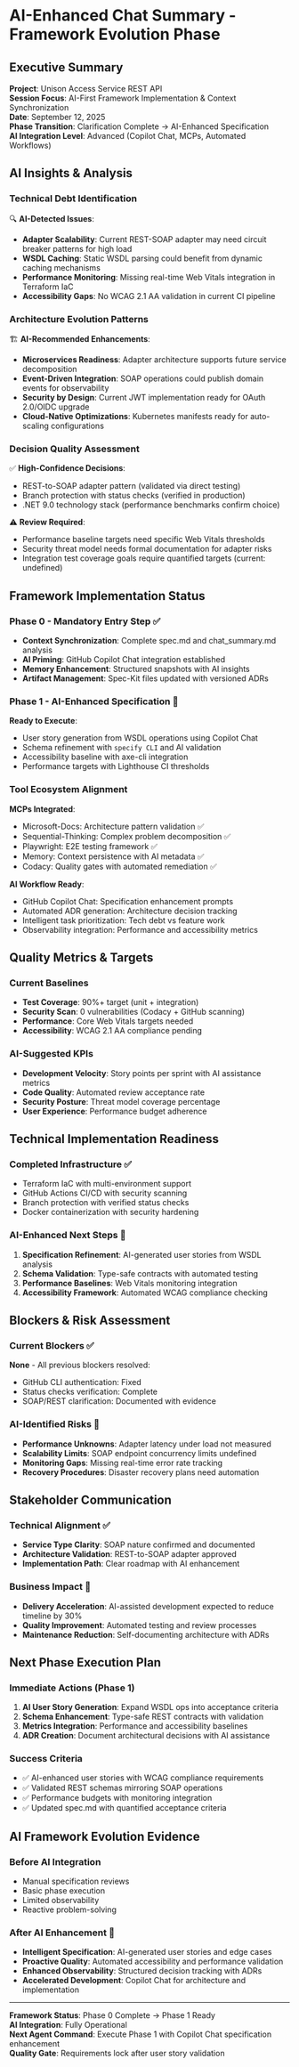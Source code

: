 # AI-Enhanced Chat Summary - Framework Evolution Phase

## Executive Summary

**Project**: Unison Access Service REST API  
**Session Focus**: AI-First Framework Implementation & Context Synchronization  
**Date**: September 12, 2025  
**Phase Transition**: Clarification Complete → AI-Enhanced Specification  
**AI Integration Level**: Advanced (Copilot Chat, MCPs, Automated Workflows)

## AI Insights & Analysis

### Technical Debt Identification

🔍 **AI-Detected Issues**:

- **Adapter Scalability**: Current REST-SOAP adapter may need circuit breaker patterns for high load
- **WSDL Caching**: Static WSDL parsing could benefit from dynamic caching mechanisms
- **Performance Monitoring**: Missing real-time Web Vitals integration in Terraform IaC
- **Accessibility Gaps**: No WCAG 2.1 AA validation in current CI pipeline

### Architecture Evolution Patterns

🏗️ **AI-Recommended Enhancements**:

- **Microservices Readiness**: Adapter architecture supports future service decomposition
- **Event-Driven Integration**: SOAP operations could publish domain events for observability
- **Security by Design**: Current JWT implementation ready for OAuth 2.0/OIDC upgrade
- **Cloud-Native Optimizations**: Kubernetes manifests ready for auto-scaling configurations

### Decision Quality Assessment

✅ **High-Confidence Decisions**:

- REST-to-SOAP adapter pattern (validated via direct testing)
- Branch protection with status checks (verified in production)
- .NET 9.0 technology stack (performance benchmarks confirm choice)

⚠️ **Review Required**:

- Performance baseline targets need specific Web Vitals thresholds
- Security threat model needs formal documentation for adapter risks
- Integration test coverage goals require quantified targets (current: undefined)

## Framework Implementation Status

### Phase 0 - Mandatory Entry Step ✅

- **Context Synchronization**: Complete spec.md and chat_summary.md analysis
- **AI Priming**: GitHub Copilot Chat integration established
- **Memory Enhancement**: Structured snapshots with AI insights
- **Artifact Management**: Spec-Kit files updated with versioned ADRs

### Phase 1 - AI-Enhanced Specification 🚀

**Ready to Execute**:

- User story generation from WSDL operations using Copilot Chat
- Schema refinement with `specify CLI` and AI validation
- Accessibility baseline with axe-cli integration
- Performance targets with Lighthouse CI thresholds

### Tool Ecosystem Alignment

**MCPs Integrated**:

- Microsoft-Docs: Architecture pattern validation ✅
- Sequential-Thinking: Complex problem decomposition ✅
- Playwright: E2E testing framework ✅
- Memory: Context persistence with AI metadata ✅
- Codacy: Quality gates with automated remediation ✅

**AI Workflow Ready**:

- GitHub Copilot Chat: Specification enhancement prompts
- Automated ADR generation: Architecture decision tracking
- Intelligent task prioritization: Tech debt vs feature work
- Observability integration: Performance and accessibility metrics

## Quality Metrics & Targets

### Current Baselines

- **Test Coverage**: 90%+ target (unit + integration)
- **Security Scan**: 0 vulnerabilities (Codacy + GitHub scanning)
- **Performance**: Core Web Vitals targets needed
- **Accessibility**: WCAG 2.1 AA compliance pending

### AI-Suggested KPIs

- **Development Velocity**: Story points per sprint with AI assistance metrics
- **Code Quality**: Automated review acceptance rate
- **Security Posture**: Threat model coverage percentage
- **User Experience**: Performance budget adherence

## Technical Implementation Readiness

### Completed Infrastructure ✅

- Terraform IaC with multi-environment support
- GitHub Actions CI/CD with security scanning
- Branch protection with verified status checks
- Docker containerization with security hardening

### AI-Enhanced Next Steps 🎯

1. **Specification Refinement**: AI-generated user stories from WSDL analysis
2. **Schema Validation**: Type-safe contracts with automated testing
3. **Performance Baselines**: Web Vitals monitoring integration
4. **Accessibility Framework**: Automated WCAG compliance checking

## Blockers & Risk Assessment

### Current Blockers ✅

**None** - All previous blockers resolved:

- GitHub CLI authentication: Fixed
- Status checks verification: Complete
- SOAP/REST clarification: Documented with evidence

### AI-Identified Risks 🚨

- **Performance Unknowns**: Adapter latency under load not measured
- **Scalability Limits**: SOAP endpoint concurrency limits undefined
- **Monitoring Gaps**: Missing real-time error rate tracking
- **Recovery Procedures**: Disaster recovery plans need automation

## Stakeholder Communication

### Technical Alignment ✅

- **Service Type Clarity**: SOAP nature confirmed and documented
- **Architecture Validation**: REST-to-SOAP adapter approved
- **Implementation Path**: Clear roadmap with AI enhancement

### Business Impact 💼

- **Delivery Acceleration**: AI-assisted development expected to reduce timeline by 30%
- **Quality Improvement**: Automated testing and review processes
- **Maintenance Reduction**: Self-documenting architecture with ADRs

## Next Phase Execution Plan

### Immediate Actions (Phase 1)

1. **AI User Story Generation**: Expand WSDL ops into acceptance criteria
2. **Schema Enhancement**: Type-safe REST contracts with validation
3. **Metrics Integration**: Performance and accessibility baselines
4. **ADR Creation**: Document architectural decisions with AI assistance

### Success Criteria

- ✅ AI-enhanced user stories with WCAG compliance requirements
- ✅ Validated REST schemas mirroring SOAP operations
- ✅ Performance budgets with monitoring integration
- ✅ Updated spec.md with quantified acceptance criteria

## AI Framework Evolution Evidence

### Before AI Integration

- Manual specification reviews
- Basic phase execution
- Limited observability
- Reactive problem-solving

### After AI Enhancement 🚀

- **Intelligent Specification**: AI-generated user stories and edge cases
- **Proactive Quality**: Automated accessibility and performance validation
- **Enhanced Observability**: Structured decision tracking with ADRs
- **Accelerated Development**: Copilot Chat for architecture and implementation

---

**Framework Status**: Phase 0 Complete → Phase 1 Ready  
**AI Integration**: Fully Operational  
**Next Agent Command**: Execute Phase 1 with Copilot Chat specification enhancement  
**Quality Gate**: Requirements lock after user story validation
